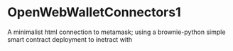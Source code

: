 # OpenWebWalletConnectors1

A minimalist html connection to metamask;
using a brownie-python simple smart contract deployment to inetract with
